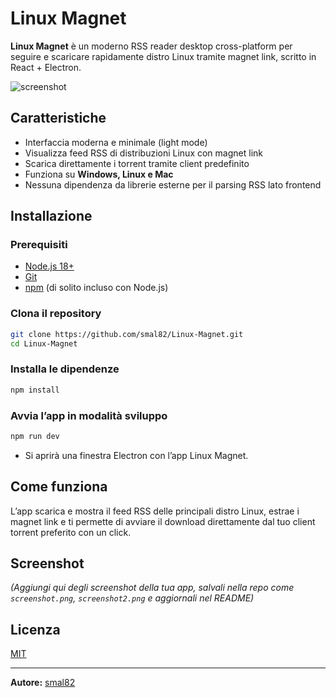 # Linux Magnet

**Linux Magnet** è un moderno RSS reader desktop cross-platform per seguire e scaricare rapidamente distro Linux tramite magnet link, scritto in React + Electron.

![screenshot](screenshot.png) <!-- Puoi aggiungere uno screenshot della tua app qui! -->

## Caratteristiche

- Interfaccia moderna e minimale (light mode)
- Visualizza feed RSS di distribuzioni Linux con magnet link
- Scarica direttamente i torrent tramite client predefinito
- Funziona su **Windows, Linux e Mac**
- Nessuna dipendenza da librerie esterne per il parsing RSS lato frontend

## Installazione

### Prerequisiti

- [Node.js 18+](https://nodejs.org/)
- [Git](https://git-scm.com/)
- [npm](https://www.npmjs.com/) (di solito incluso con Node.js)

### Clona il repository

```sh
git clone https://github.com/smal82/Linux-Magnet.git
cd Linux-Magnet
```

### Installa le dipendenze

```sh
npm install
```

### Avvia l’app in modalità sviluppo

```sh
npm run dev
```
- Si aprirà una finestra Electron con l’app Linux Magnet.

## Come funziona

L’app scarica e mostra il feed RSS delle principali distro Linux, estrae i magnet link e ti permette di avviare il download direttamente dal tuo client torrent preferito con un click.

## Screenshot

*(Aggiungi qui degli screenshot della tua app, salvali nella repo come `screenshot.png`, `screenshot2.png` e aggiornali nel README)*

## Licenza

[MIT](LICENSE)

---

**Autore:** [smal82](https://github.com/smal82)
